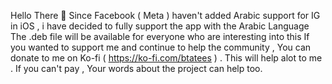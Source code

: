 Hello There 👋
Since Facebook ( Meta ) haven't added Arabic support for IG in iOS ,
i have decided to fully support the app with the Arabic Language
The .deb file will be available for everyone who are interesting into this
If you wanted to support me and continue to help the community , You can donate to me on Ko-fi ( https://ko-fi.com/btatees ) . This will help alot to me . If you can't pay , Your words about the project can help too.
